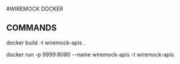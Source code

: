 #WIREMOCK DOCKER

## COMMANDS

docker build -t wiremock-apis .

docker run -p 9999:8080 --name wiremock-apis -t wiremock-apis
